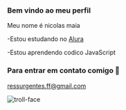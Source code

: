 ### Bem vindo ao meu perfil

Meu nome é nicolas maia

-Estou estudando no [Alura](https://www.alura.com.br)

-Estou aprendendo codico JavaScript

### Para entrar em contato comigo 📧
ressurgentes.ff@gmail.com

![troll-face](https://github.com/Maia2008/Maia2008/assets/170836814/fd0cbb75-2ab6-44df-9278-9a4073d8ea51)
